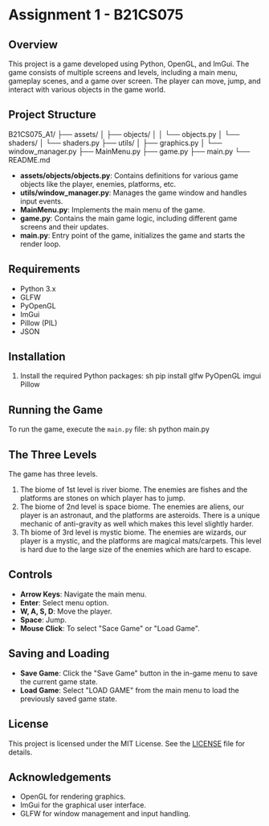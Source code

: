 # Assignment 1 - B21CS075

## Overview

This project is a game developed using Python, OpenGL, and ImGui. The game consists of multiple screens and levels, including a main menu, gameplay scenes, and a game over screen. The player can move, jump, and interact with various objects in the game world.

## Project Structure


B21CS075_A1/
├── assets/
│   ├── objects/
│   │   └── objects.py
│   └── shaders/
│       └── shaders.py
├── utils/
│   ├── graphics.py
│   └── window_manager.py
├── MainMenu.py
├── game.py
├── main.py
└── README.md


- **assets/objects/objects.py**: Contains definitions for various game objects like the player, enemies, platforms, etc.
- **utils/window_manager.py**: Manages the game window and handles input events.
- **MainMenu.py**: Implements the main menu of the game.
- **game.py**: Contains the main game logic, including different game screens and their updates.
- **main.py**: Entry point of the game, initializes the game and starts the render loop.

## Requirements

- Python 3.x
- GLFW
- PyOpenGL
- ImGui
- Pillow (PIL)
- JSON

## Installation

1. Install the required Python packages:
    sh
    pip install glfw PyOpenGL imgui Pillow
    

## Running the Game

To run the game, execute the `main.py` file:
sh
python main.py

## The Three Levels

The game has three levels.

1. The biome of 1st level is river biome. The enemies are fishes and the platforms are stones on which player has to jump.
2. The biome of 2nd level is space biome. The enemies are aliens, our player is an astronaut, and the platforms are asteroids. There is a unique mechanic of anti-gravity as well which makes this level slightly harder.
3. Th biome of 3rd level is mystic biome. The enemies are wizards, our player is a mystic, and the platforms are magical mats/carpets. This level is hard due to the large size of the enemies which are hard to escape.

## Controls

- **Arrow Keys**: Navigate the main menu.
- **Enter**: Select menu option.
- **W, A, S, D**: Move the player.
- **Space**: Jump.
- **Mouse Click**: To select "Sace Game" or "Load Game".

## Saving and Loading

- **Save Game**: Click the "Save Game" button in the in-game menu to save the current game state.
- **Load Game**: Select "LOAD GAME" from the main menu to load the previously saved game state.

## License

This project is licensed under the MIT License. See the [LICENSE](LICENSE) file for details.

## Acknowledgements

- OpenGL for rendering graphics.
- ImGui for the graphical user interface.
- GLFW for window management and input handling.

```